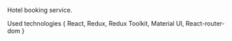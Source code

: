 Hotel booking service.

Used technologies { React, Redux, Redux Toolkit, Material UI, React-router-dom }
